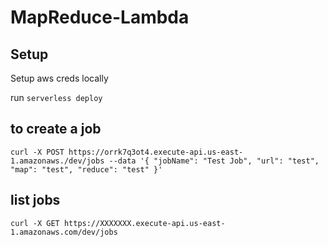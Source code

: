 # MapReduce-Lambda

## Setup
Setup aws creds locally

run `serverless deploy`

## to create a job
`curl -X POST https://orrk7q3ot4.execute-api.us-east-1.amazonaws./dev/jobs --data '{ "jobName": "Test Job", "url": "test", "map": "test", "reduce": "test" }'`

## list jobs
`curl -X GET https://XXXXXXX.execute-api.us-east-1.amazonaws.com/dev/jobs`
